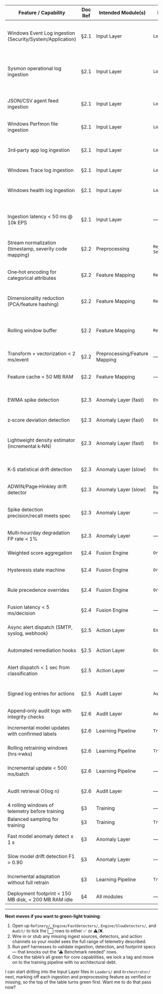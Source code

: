 
| Feature / Capability | Doc Ref | Intended Module(s) | Implementation Location (expected) | Status | Notes / Gaps |
|----------------------|---------|--------------------|--------------------------------------|--------|--------------|
| Windows Event Log ingestion (Security/System/Application) | §2.1 | Input Layer | `Loaders/EventLogIngest.cs` | ⬜ To‑verify | Must support push‑based, bounded queue, backpressure. |
| Sysmon operational log ingestion | §2.1 | Input Layer | `Loaders/SysmonIngest.cs` | ⬜ To‑verify | Ensure Sysmon schema handled; push contract respected. |
| JSON/CSV agent feed ingestion | §2.1 | Input Layer | `Loaders/GenericFeedIngest.cs` | ⬜ To‑verify | Parsing error handling; config‑driven schema map. |
| Windows Perfmon file ingestion | §2.1 | Input Layer | `Loaders/PerfmonIngest.cs` | ⬜ To‑verify | Batch load & stream tailing modes. |
| 3rd‑party app log ingestion | §2.1 | Input Layer | `Loaders/AppLogIngest.cs` | ⬜ To‑verify | Plug‑in contract for custom parsers. |
| Windows Trace log ingestion | §2.1 | Input Layer | `Loaders/WtraceIngest.cs` | ⬜ To‑verify | Event filtering at source. |
| Windows health log ingestion | §2.1 | Input Layer | `Loaders/HealthLogIngest.cs` | ⬜ To‑verify | Normalize to common event envelope. |
| Ingestion latency < 50 ms @ 10k EPS | §2.1 | Input Layer | — | ⚠ Benchmark needed | Measure under load; verify linear scaling to cores. |
| Stream normalization (timestamp, severity code mapping) | §2.2 | Preprocessing | `Refinery/Normalizer.cs` / `SeverityMapper.cs` | ⬜ To‑verify | Pure‑function; config‑driven severity scale. |
| One‑hot encoding for categorical attributes | §2.2 | Feature Mapping | `Refinery/FeatureEncoder.cs` | ⬜ To‑verify | Check versioned mapping tables. |
| Dimensionality reduction (PCA/feature hashing) | §2.2 | Feature Mapping | `Refinery/FeatureReducer.cs` | ⚠ Stub? | Ensure configurable algorithm choice. |
| Rolling window buffer | §2.2 | Feature Mapping | `Refinery/WindowBuffer.cs` | ⬜ To‑verify | Configurable length; no hidden state outside buffer. |
| Transform + vectorization < 2 ms/event | §2.2 | Preprocessing/Feature Mapping | — | ⚠ Benchmark needed | Verify on commodity hardware. |
| Feature cache < 50 MB RAM | §2.2 | Feature Mapping | — | ⚠ Measure | Memory profile under load. |
| EWMA spike detection | §2.3 | Anomaly Layer (fast) | `Engine/FastDetectors/Ewma.cs` | ⬜ To‑verify | Confirm latency budget < 200 ms e2e. |
| z‑score deviation detection | §2.3 | Anomaly Layer (fast) | `Engine/FastDetectors/ZScore.cs` | ⬜ To‑verify | Threshold configurable. |
| Lightweight density estimator (incremental k‑NN) | §2.3 | Anomaly Layer (fast) | `Engine/FastDetectors/IncrementalKnn.cs` | ⚠ Partial? | Verify neighbor count & window length. |
| K‑S statistical drift detection | §2.3 | Anomaly Layer (slow) | `Engine/SlowDetectors/KsTest.cs` | ⬜ To‑verify | Supports streaming calc. |
| ADWIN/Page‑Hinkley drift detector | §2.3 | Anomaly Layer (slow) | `Engine/SlowDetectors/Adwin.cs` or `PageHinkley.cs` | ⚠ Optional | At least one variant implemented. |
| Spike detection precision/recall meets spec | §2.3 | Anomaly Layer | — | ⚠ Benchmark needed | Validate 95% precision @ 90% recall baseline. |
| Multi‑hour/day degradation FP rate < 1% | §2.3 | Anomaly Layer | — | ⚠ Benchmark needed | Long‑term eval harness. |
| Weighted score aggregation | §2.4 | Fusion Engine | `Orchestrator/FusionEngine.cs` | ✅ Implemented | Calibrated logit stacking. |
| Hysteresis state machine | §2.4 | Fusion Engine | `Orchestrator/FusionEngine.cs` | ✅ Implemented | O(1) updates; dwell timers per spec. |
| Rule precedence overrides | §2.4 | Fusion Engine | `Orchestrator/FusionEngine.cs` | ✅ Implemented | Critical events enforce risk floor. |
| Fusion latency < 5 ms/decision | §2.4 | Fusion Engine | — | ⚠ Benchmark needed | Measure in decision loop. |
| Async alert dispatch (SMTP, syslog, webhook) | §2.5 | Action Layer | `Engine/ActionDispatcher.cs` | ⬜ To‑verify | Non‑blocking; all channels present. |
| Automated remediation hooks | §2.5 | Action Layer | `Engine/RemediationHooks.cs` | ⚠ Optional | Sandboxed; execution logged. |
| Alert dispatch < 1 sec from classification | §2.5 | Action Layer | — | ⚠ Benchmark needed | Measure across channels. |
| Signed log entries for actions | §2.5 | Audit Layer | `Audit/ActionLogger.cs` | ⬜ To‑verify | SHA‑256 of triggering features stored. |
| Append‑only audit logs with integrity checks | §2.6 | Audit Layer | `Audit/AuditLogger.cs` | ⬜ To‑verify | No mutation paths. |
| Incremental model updates with confirmed labels | §2.6 | Learning Pipeline | `Training/IncrementalUpdater.cs` | ⬜ To‑verify | Honors drift thresholds before retrain. |
| Rolling retraining windows (hrs→wks) | §2.6 | Learning Pipeline | `Training/RetrainingScheduler.cs` | ⬜ To‑verify | Configurable; reproducible build scripts. |
| Incremental update < 500 ms/batch | §2.6 | Learning Pipeline | — | ⚠ Benchmark needed | Measure update throughput. |
| Audit retrieval O(log n) | §2.6 | Audit Layer | — | ⚠ Benchmark needed | Test with large history. |
| 4 rolling windows of telemetry before training | §3 | Training | — | ⬜ To‑verify | Confirm data coverage. |
| Balanced sampling for training | §3 | Training | `Training/DataSampler.cs` | ⚠ Partial? | Weighting logic present. |
| Fast model anomaly detect ≤ 1 s | §3 | Anomaly Layer | — | ⚠ Benchmark needed | Validate CPU < 5% mid‑tier hardware. |
| Slow model drift detection F1 > 0.90 | §3 | Anomaly Layer | — | ⚠ Benchmark needed | Rolling evaluation framework. |
| Incremental adaptation without full retrain | §3 | Learning Pipeline | `Training/IncrementalUpdater.cs` | ⬜ To‑verify | Preserves anomaly sigs ≥ 90 days. |
| Deployment footprint < 150 MB disk, < 200 MB RAM idle | §4 | All modules | — | ⚠ Measure | Profile idle and load. |

---

**Next moves if you want to green‑light training**:  
1. Open up `Refinery/`, `Engine/FastDetectors/`, `Engine/SlowDetectors/`, and `Audit/` to tick the ⬜ rows to either ✅ or ⚠/❌.  
2. Wire in or stub any missing ingest sources, detectors, and action channels so your model sees the full range of telemetry described.  
3. Run perf harnesses to validate ingestion, detection, and footprint specs — that knocks out the “⚠ Benchmark needed” rows.  
4. Once the table’s all green for core capabilities, we lock a tag and move on to the training pipeline with no architectural debt.  

I can start drilling into the Input Layer files in `Loaders/` and `Orchestrator/` next, marking off each ingestion and preprocessing feature as verified or missing, so the top of the table turns green first. Want me to do that pass now?
